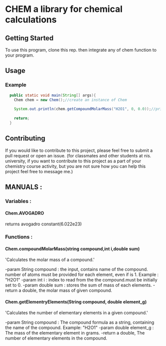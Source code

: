 # CHEM a library for chemical calculations

## Getting Started

To use this program, clone this rep. then integrate any of chem function to your program.

## Usage

### Example

```java
  public static void main(String[] args){
    Chem chem = new Chem();//create an instance of Chem
    
    System.out.println(chem.getCompoundMolarMass("H2O1", 0, 0.0));//print out the molar mass of H2O
    
    return;
  }

```

## Contributing

If you would like to contribute to this project, please feel free to submit a pull request or open an issue.
(for classmates and other students at nis. university, if you want to contribute to this project as a part of your chemistry course activity,
but you are not sure how you can help this project feel free to message me.)

## MANUALS : 

### Variables :

#### Chem.AVOGADRO
returns avogadro constant(6.022e23)

### Functions :

#### Chem.compoundMolarMass(string compound,int i,double sum)
'Calculates the molar mass of a compound.'

-param String compound : the input, contains name of the compound. number of atoms must be provided for each element, even if is 1.
Example : "H2O1"
-param int i : index to read from the the compound.must be initially set to 0.
-param double sum : stores the sum of mass of each elements.
-return a double, the molar mass of given compound.

#### Chem.getElementryElements(String compound, double element_g)
'Calculates the number of elementary elements in a given compound.'

-param String compound : The compound formula as a string, containing the name of the compound.
Example: "H2O1"
-param double element_g : The mass of the elementary element in grams.
-return a double, The number of elementary elements in the compound.
